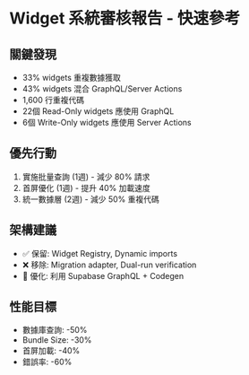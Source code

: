 # Widget 系統審核報告 - 快速參考

## 關鍵發現
- 33% widgets 重複數據獲取
- 43% widgets 混合 GraphQL/Server Actions
- 1,600 行重複代碼
- 22個 Read-Only widgets 應使用 GraphQL
- 6個 Write-Only widgets 應使用 Server Actions

## 優先行動
1. 實施批量查詢 (1週) - 減少 80% 請求
2. 首屏優化 (1週) - 提升 40% 加載速度
3. 統一數據層 (2週) - 減少 50% 重複代碼

## 架構建議
- ✅ 保留: Widget Registry, Dynamic imports
- ❌ 移除: Migration adapter, Dual-run verification
- 🔧 優化: 利用 Supabase GraphQL + Codegen

## 性能目標
- 數據庫查詢: -50%
- Bundle Size: -30%
- 首屏加載: -40%
- 錯誤率: -60%
